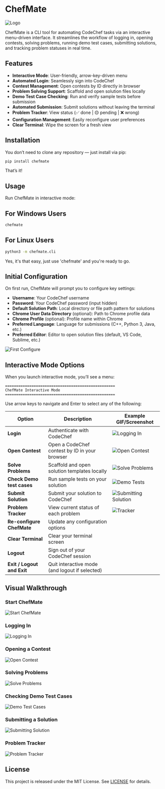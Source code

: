 # ChefMate

![Logo](assets/CHEFMATE.png)

ChefMate is a CLI tool for automating CodeChef tasks via an interactive menu-driven interface. It streamlines the workflow of logging in, opening contests, solving problems, running demo test cases, submitting solutions, and tracking problem statuses in real time.

## Features

- **Interactive Mode**: User-friendly, arrow-key-driven menu
- **Automated Login**: Seamlessly sign into CodeChef
- **Contest Management**: Open contests by ID directly in browser
- **Problem Solving Support**: Scaffold and open solution files locally
- **Demo Test Case Checking**: Run and verify sample tests before submission
- **Automated Submission**: Submit solutions without leaving the terminal
- **Problem Tracker**: View status (✅ done | 🟡 pending | ❌ wrong)
- **Configuration Management**: Easily reconfigure user preferences
- **Clear Terminal**: Wipe the screen for a fresh view

## Installation

You don’t need to clone any repository — just install via pip:

```bash
pip install chefmate
```

That’s it!

## Usage

Run ChefMate in interactive mode:

## For Windows Users
```bash
chefmate
```

## For Linux Users
```bash
python3 -m chefmate.cli
```

Yes, it's that easy, just use 'chefmate' and you're ready to go.

## Initial Configuration

On first run, ChefMate will prompt you to configure key settings:

- **Username**: Your CodeChef username
- **Password**: Your CodeChef password (input hidden)
- **Default Solution Path**: Local directory or file path pattern for solutions
- **Chrome User Data Directory** (optional): Path to Chrome profile data
- **Chrome Profile** (optional): Profile name within Chrome
- **Preferred Language**: Language for submissions (C++, Python 3, Java, etc.)
- **Preferred Editor**: Editor to open solution files (default, VS Code, Sublime, etc.)

![First Configure](assets/First_Configure.gif)

## Interactive Mode Options

When you launch interactive mode, you’ll see a menu:

```text
==================================================
ChefMate Interactive Mode
==================================================
```

Use arrow keys to navigate and Enter to select any of the following:

| Option                         | Description                                           | Example GIF/Screenshot                      |
|--------------------------------|-------------------------------------------------------|---------------------------------------------|
| **Login**                      | Authenticate with CodeChef                            | ![Logging In](assets/Logging_In.gif)       |
| **Open Contest**               | Open a CodeChef contest by ID in your browser         | ![Open Contest](assets/Open_Contest_Page.gif) |
| **Solve Problems**             | Scaffold and open solution templates locally          | ![Solve Problems](assets/Solve_Problems.gif) |
| **Check Demo test cases**      | Run sample tests on your solution                     | ![Demo Tests](assets/Demo_Test_Cases.gif)  |
| **Submit Solution**            | Submit your solution to CodeChef                      | ![Submitting Solution](assets/Submitting_Solution.gif) |
| **Problem Tracker**            | View current status of each problem                   | ![Tracker](assets/Problem_Tracker.png)     |
| **Re-configure ChefMate**      | Update any configuration options                      |                                             |
| **Clear Terminal**             | Clear your terminal screen                            |                                             |
| **Logout**                     | Sign out of your CodeChef session                     |                                             |
| **Exit / Logout and Exit**     | Quit interactive mode (and logout if selected)        |                                             |

## Visual Walkthrough

### Start ChefMate

![Start ChefMate](assets/Start_ChefMate.gif)

### Logging In

![Logging In](assets/Logging_In.gif)

### Opening a Contest

![Open Contest](assets/Open_Contest_Page.gif)

### Solving Problems

![Solve Problems](assets/Solve_Problems.gif)

### Checking Demo Test Cases

![Demo Test Cases](assets/Demo_Test_Cases.gif)

### Submitting a Solution

![Submitting Solution](assets/Submitting_Solution.gif)

### Problem Tracker

![Problem Tracker](assets/Problem_Tracker.png)

## License

This project is released under the MIT License. See [LICENSE](LICENSE) for details.
